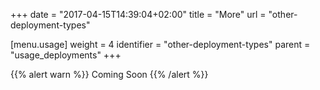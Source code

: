 +++
date = "2017-04-15T14:39:04+02:00"
title = "More"
url = "other-deployment-types"

[menu.usage]
  weight = 4
  identifier = "other-deployment-types"
  parent = "usage_deployments"
+++

{{% alert warn %}}
Coming Soon
{{% /alert %}}
